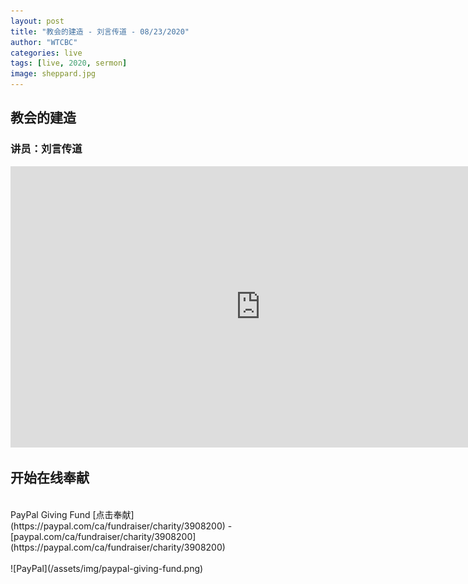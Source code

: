 ```yaml
---
layout: post
title: "教会的建造 - 刘言传道 - 08/23/2020"
author: "WTCBC"
categories: live
tags: [live, 2020, sermon]
image: sheppard.jpg
---
```


## 教会的建造

### 讲员：刘言传道

<iframe src="https://www.facebook.com/plugins/video.php?href=https%3A%2F%2Fwww.facebook.com%2Fwestcbc%2Fvideos%2F591779484833229%2F&show_text=false&width=734&appId=377664742243645&height=413" width="800" height="450" style="border:none;overflow:hidden" scrolling="no" frameborder="0" allowTransparency="true" allow="encrypted-media" allowFullScreen="true"></iframe>

## 开始在线奉献
<br/>
PayPal Giving Fund [点击奉献](https://paypal.com/ca/fundraiser/charity/3908200) - [paypal.com/ca/fundraiser/charity/3908200](https://paypal.com/ca/fundraiser/charity/3908200)
<br/>
<br/>
![PayPal](/assets/img/paypal-giving-fund.png)
